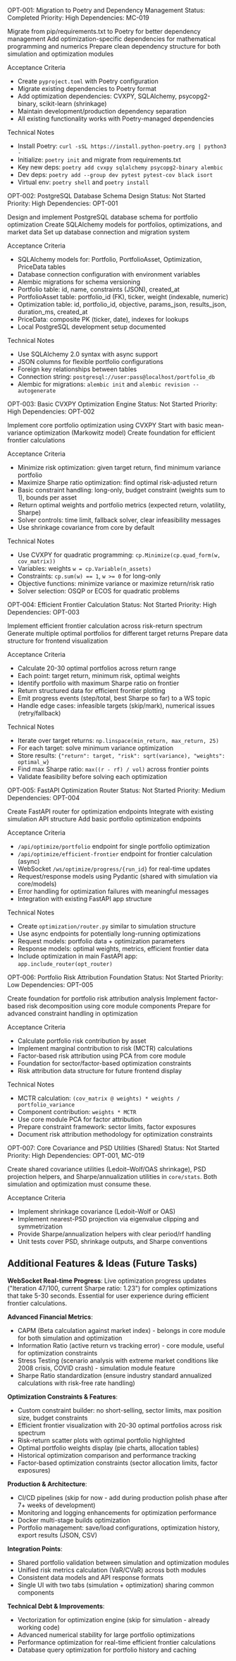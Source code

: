 OPT-001: Migration to Poetry and Dependency Management
Status: Completed
Priority: High
Dependencies: MC-019

Migrate from pip/requirements.txt to Poetry for better dependency management
Add optimization-specific dependencies for mathematical programming and numerics
Prepare clean dependency structure for both simulation and optimization modules

Acceptance Criteria

- Create `pyproject.toml` with Poetry configuration
- Migrate existing dependencies to Poetry format
- Add optimization dependencies: CVXPY, SQLAlchemy, psycopg2-binary, scikit-learn (shrinkage)
- Maintain development/production dependency separation
- All existing functionality works with Poetry-managed dependencies

Technical Notes

- Install Poetry: `curl -sSL https://install.python-poetry.org | python3 -`
- Initialize: `poetry init` and migrate from requirements.txt
- Key new deps: `poetry add cvxpy sqlalchemy psycopg2-binary alembic`
- Dev deps: `poetry add --group dev pytest pytest-cov black isort`
- Virtual env: `poetry shell` and `poetry install`

OPT-002: PostgreSQL Database Schema Design
Status: Not Started
Priority: High
Dependencies: OPT-001

Design and implement PostgreSQL database schema for portfolio optimization
Create SQLAlchemy models for portfolios, optimizations, and market data
Set up database connection and migration system

Acceptance Criteria

- SQLAlchemy models for: Portfolio, PortfolioAsset, Optimization, PriceData tables
- Database connection configuration with environment variables
- Alembic migrations for schema versioning
- Portfolio table: id, name, constraints (JSON), created_at
- PortfolioAsset table: portfolio_id (FK), ticker, weight (indexable, numeric)
- Optimization table: id, portfolio_id, objective, params_json, results_json, duration_ms, created_at
- PriceData: composite PK (ticker, date), indexes for lookups
- Local PostgreSQL development setup documented

Technical Notes

- Use SQLAlchemy 2.0 syntax with async support
- JSON columns for flexible portfolio configurations
- Foreign key relationships between tables
- Connection string: `postgresql://user:pass@localhost/portfolio_db`
- Alembic for migrations: `alembic init` and `alembic revision --autogenerate`

OPT-003: Basic CVXPY Optimization Engine
Status: Not Started
Priority: High
Dependencies: OPT-002

Implement core portfolio optimization using CVXPY
Start with basic mean-variance optimization (Markowitz model)
Create foundation for efficient frontier calculations

Acceptance Criteria

- Minimize risk optimization: given target return, find minimum variance portfolio
- Maximize Sharpe ratio optimization: find optimal risk-adjusted return
- Basic constraint handling: long-only, budget constraint (weights sum to 1), bounds per asset
- Return optimal weights and portfolio metrics (expected return, volatility, Sharpe)
- Solver controls: time limit, fallback solver, clear infeasibility messages
- Use shrinkage covariance from core by default

Technical Notes

- Use CVXPY for quadratic programming: `cp.Minimize(cp.quad_form(w, cov_matrix))`
- Variables: weights `w = cp.Variable(n_assets)`
- Constraints: `cp.sum(w) == 1`, `w >= 0` for long-only
- Objective functions: minimize variance or maximize return/risk ratio
- Solver selection: OSQP or ECOS for quadratic problems

OPT-004: Efficient Frontier Calculation
Status: Not Started
Priority: High
Dependencies: OPT-003

Implement efficient frontier calculation across risk-return spectrum
Generate multiple optimal portfolios for different target returns
Prepare data structure for frontend visualization

Acceptance Criteria

- Calculate 20-30 optimal portfolios across return range
- Each point: target return, minimum risk, optimal weights
- Identify portfolio with maximum Sharpe ratio on frontier
- Return structured data for efficient frontier plotting
- Emit progress events (step/total, best Sharpe so far) to a WS topic
- Handle edge cases: infeasible targets (skip/mark), numerical issues (retry/fallback)

Technical Notes

- Iterate over target returns: `np.linspace(min_return, max_return, 25)`
- For each target: solve minimum variance optimization
- Store results: `{"return": target, "risk": sqrt(variance), "weights": optimal_w}`
- Find max Sharpe ratio: `max((r - rf) / vol)` across frontier points
- Validate feasibility before solving each optimization

OPT-005: FastAPI Optimization Router
Status: Not Started
Priority: Medium
Dependencies: OPT-004

Create FastAPI router for optimization endpoints
Integrate with existing simulation API structure
Add basic portfolio optimization endpoints

Acceptance Criteria

- `/api/optimize/portfolio` endpoint for single portfolio optimization
- `/api/optimize/efficient-frontier` endpoint for frontier calculation (async)
- WebSocket `/ws/optimize/progress/{run_id}` for real-time updates
- Request/response models using Pydantic (shared with simulation via core/models)
- Error handling for optimization failures with meaningful messages
- Integration with existing FastAPI app structure

Technical Notes

- Create `optimization/router.py` similar to simulation structure
- Use async endpoints for potentially long-running optimizations
- Request models: portfolio data + optimization parameters
- Response models: optimal weights, metrics, efficient frontier data
- Include optimization in main FastAPI app: `app.include_router(opt_router)`

OPT-006: Portfolio Risk Attribution Foundation
Status: Not Started
Priority: Low
Dependencies: OPT-005

Create foundation for portfolio risk attribution analysis
Implement factor-based risk decomposition using core module components
Prepare for advanced constraint handling in optimization

Acceptance Criteria

- Calculate portfolio risk contribution by asset
- Implement marginal contribution to risk (MCTR) calculations
- Factor-based risk attribution using PCA from core module
- Foundation for sector/factor-based optimization constraints
- Risk attribution data structure for future frontend display

Technical Notes

- MCTR calculation: `(cov_matrix @ weights) * weights / portfolio_variance`
- Component contribution: `weights * MCTR`
- Use core module PCA for factor attribution
- Prepare constraint framework: sector limits, factor exposures
- Document risk attribution methodology for optimization constraints

OPT-007: Core Covariance and PSD Utilities (Shared)
Status: Not Started
Priority: High
Dependencies: OPT-001, MC-019

Create shared covariance utilities (Ledoit–Wolf/OAS shrinkage), PSD projection helpers, and Sharpe/annualization utilities in `core/stats`. Both simulation and optimization must consume these.

Acceptance Criteria

- Implement shrinkage covariance (Ledoit–Wolf or OAS)
- Implement nearest-PSD projection via eigenvalue clipping and symmetrization
- Provide Sharpe/annualization helpers with clear period/rf handling
- Unit tests cover PSD, shrinkage outputs, and Sharpe conventions

## Additional Features & Ideas (Future Tasks)

**WebSocket Real-time Progress**: Live optimization progress updates ("Iteration 47/100, current Sharpe ratio: 1.23") for complex optimizations that take 5-30 seconds. Essential for user experience during efficient frontier calculations.

**Advanced Financial Metrics**:

- CAPM (Beta calculation against market index) - belongs in core module for both simulation and optimization
- Information Ratio (active return vs tracking error) - core module, useful for optimization constraints
- Stress Testing (scenario analysis with extreme market conditions like 2008 crisis, COVID crash) - simulation module feature
- Sharpe Ratio standardization (ensure industry standard annualized calculations with risk-free rate handling)

**Optimization Constraints & Features**:

- Custom constraint builder: no short-selling, sector limits, max position size, budget constraints
- Efficient frontier visualization with 20-30 optimal portfolios across risk spectrum
- Risk-return scatter plots with optimal portfolio highlighted
- Optimal portfolio weights display (pie charts, allocation tables)
- Historical optimization comparison and performance tracking
- Factor-based optimization constraints (sector allocation limits, factor exposures)

**Production & Architecture**:

- CI/CD pipelines (skip for now - add during production polish phase after 7+ weeks of development)
- Monitoring and logging enhancements for optimization performance
- Docker multi-stage builds optimization
- Portfolio management: save/load configurations, optimization history, export results (JSON, CSV)

**Integration Points**:

- Shared portfolio validation between simulation and optimization modules
- Unified risk metrics calculation (VaR/CVaR) across both modules
- Consistent data models and API response formats
- Single UI with two tabs (simulation + optimization) sharing common components

**Technical Debt & Improvements**:

- Vectorization for optimization engine (skip for simulation - already working code)
- Advanced numerical stability for large portfolio optimizations
- Performance optimization for real-time efficient frontier calculations
- Database query optimization for portfolio history and caching
